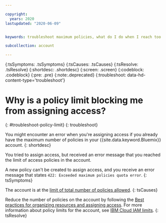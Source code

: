 ```yaml
---

copyright:
  years: 2020
lastupdated: "2020-06-09"


keywords: troubleshoot maximum policies, what do I do when I reach too many policies, exceed policies count

subcollection: account

---
```


{:tsSymptoms: .tsSymptoms}
{:tsCauses: .tsCauses}
{:tsResolve: .tsResolve}
{:shortdesc: .shortdesc}
{:screen: .screen}
{:codeblock: .codeblock}
{:pre: .pre}
{:note:.deprecated}
{:troubleshoot: data-hd-content-type='troubleshoot'}

# Why is a policy limit blocking me from assigning access?
{: #troubleshoot-policy-limit}
{: troubleshoot}

You might encounter an error when you're assigning access if you already have the maximum number of policies in your {{site.data.keyword.Bluemix}} account.
{: shortdesc}

You tried to assign access, but received an error message that you reached the limit of access policies in the  account.

A new policy can't be created to assign access, and you receive an error message that states `422: Exceeded maximum policies quota error`.
{: tsSymptoms}
   
The account is at the [limit of total number of policies allowed](/docs/account?topic=account-known-issues).
{: tsCauses}

Reduce the number of policies on the account by following the [Best practices for organizing resources and assigning access](/docs/account?topic=account-account_setup). For more information about policy limits for the account, see [IBM Cloud IAM limits](/docs/account?topic=account-known-issues).
{: tsResolve}